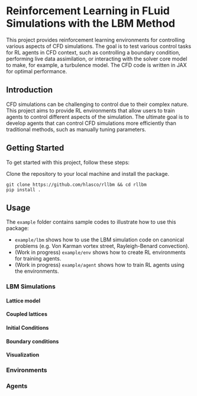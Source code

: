 # Reinforcement Learning in FLuid Simulations with the LBM Method
This project provides reinforcement learning environments for controlling various aspects of CFD simulations. The goal is to test various control tasks for RL agents in CFD context, such as controlling a boundary condition, performing live data assimilation, or interacting with the solver core model to make, for example, a turbulence model. The CFD code is written in JAX for optimal performance.

## Introduction
CFD simulations can be challenging to control due to their complex nature. This project aims to provide RL environments that allow users to train agents to control different aspects of the simulation. The ultimate goal is to develop agents that can control CFD simulations more efficiently than traditional methods, such as manually tuning parameters.

## Getting Started
To get started with this project, follow these steps:

Clone the repository to your local machine and install the package.
```shell
git clone https://github.com/hlasco/rllbm && cd rllbm
pip install .
```

## Usage
The `example` folder contains sample codes to illustrate how to use this package:
- `example/lbm` shows how to use the LBM simulation code on canonical problems (e.g. Von Karman vortex street, Rayleigh-Benard convection).
- (Work in progress) `example/env` shows how to create RL environments for training agents.
- (Work in progress) `example/agent` shows how to train RL agents using the environments.
### LBM Simulations
#### Lattice model
#### Coupled lattices
#### Initial Conditions
#### Boundary conditions
#### Visualization
### Environments
### Agents
